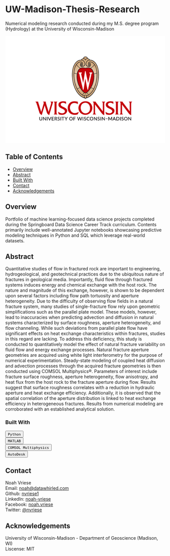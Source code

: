# UW-Madison-Thesis-Research
Numerical modeling research conducted during my M.S. degree program (Hydrology) at the University of Wisconsin-Madison

![UW-Madison Logo](/Assets/UW_logo.jpg)

## Table of Contents

- [Overview](#overview)
- [Abstract](#abstract)
- [Built With](#built-with)
- [Contact](#contact)
- [Acknowledgements](#acknowledgements)

## Overview

Portfolio of machine learning-focused data science projects completed during the Springboard Data Science Career Track curriculum. 
Contents primarily include well-annotated Jupyter notebooks showcasing predictive modeling techniques in Python and SQL which leverage real-world datasets. 

## Abstract

Quantitative studies of flow in fractured rock are important to engineering, hydrogeological, and geotechnical practices due to the ubiquitous nature of fractures in geological media. Importantly, fluid flow through fractured systems induces energy and chemical exchange with the host rock. The nature and magnitude of this exchange, however, is shown to be dependent upon several factors including flow path tortuosity and aperture heterogeneity. Due to the difficulty of observing flow fields in a natural fracture system, many studies of single-fracture flow rely upon geometric simplifications such as the parallel plate model. These models, however, lead to inaccuracies when predicting advection and diffusion in natural systems characterized by surface roughness, aperture heterogeneity, and flow channeling. While such deviations from parallel plate flow have significant effects on heat exchange characteristics within fractures, studies in this regard are lacking. To address this deficiency, this study is conducted to quantitatively model the effect of natural fracture variability on fluid flow and energy exchange processes. Natural fracture aperture geometries are acquired using white light interferometry for the purpose of numerical experimentation. Steady-state modeling of coupled heat diffusion and advection processes through the acquired fracture geometries is then conducted using COMSOL Multiphysics®. Parameters of interest include fracture surface roughness, aperture heterogeneity, flow anisotropy, and heat flux from the host rock to the fracture aperture during flow. Results suggest that surface roughness correlates with a reduction in hydraulic aperture and heat exchange efficiency. Additionally, it is observed that the spatial correlation of the aperture distribution is linked to heat exchange efficiency in heterogeneous fractures. Results from numerical modeling are corroborated with an established analytical solution.


### Built With

<a><button name="button">`Python`</button></a> <br />
<a><button name="button">`MATLAB`</button></a> <br />
<a><button name="button">`COMSOL Multiphysics`</button></a> <br />
<a><button name="button">`AutoDesk`</button></a> <br />

## Contact

Noah Vriese<br />
Email: noah@datawhirled.com<br />
Github: [nvriese1](https://github.com/nvriese1)<br />
LinkedIn: [noah-vriese](https://www.linkedin.com/in/noah-vriese/)<br />
Facebook: [noah.vriese](https://www.facebook.com/noah.vriese)<br />
Twitter: [@nvriese](https://twitter.com/nvriese)<br />

## Acknowledgements

University of Wisconsin-Madison - Department of Geoscience (Madison, WI)<br />
Liscense: MIT
